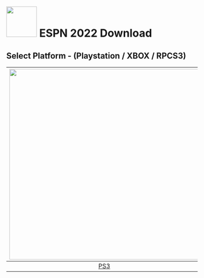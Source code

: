 # <img width="80" src="https://github.com/dylanhale/ScorebugMods/blob/main/assets/images/ESPN20-22.png"> ESPN 2022 Download

## Select Platform - (Playstation / XBOX / RPCS3)

| <img width="500" src="https://github.com/dylanhale/ScorebugMods/blob/main/assets/images/Playstation.png"> | <img width="500" src="https://github.com/dylanhale/ScorebugMods/blob/main/assets/images/Xbox.png"> | <img width="500" src="https://github.com/dylanhale/ScorebugMods/blob/main/assets/images/RPCS3.png"> |
| :---:|:---:|:---:|
| [PS3](https://www.mediafire.com/file/2o6zkum0nzgonai/ESPN22-PSButtons-V20.1.rar/file) |  [XBOX](https://github.com/dylanhale/ScorebugMods/blob/main/Scorebugs/ESPN%202022/Xbox/index.md)| [RPCS3](https://github.com/dylanhale/ScorebugMods/blob/main/Scorebugs/ESPN%202022/RPCS3/index.md) |


